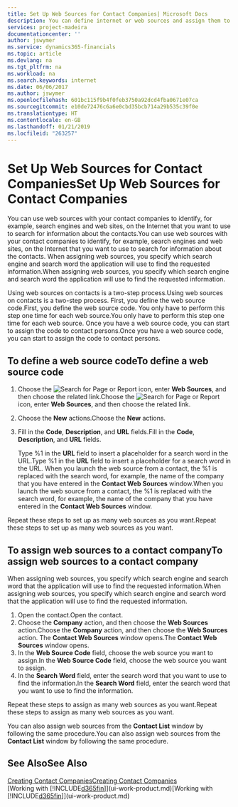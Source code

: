 ```yaml
---
title: Set Up Web Sources for Contact Companies| Microsoft Docs
description: You can define internet or web sources and assign them to a contact company to help identify how you want to search for information about your contacts.
services: project-madeira
documentationcenter: ''
author: jswymer
ms.service: dynamics365-financials
ms.topic: article
ms.devlang: na
ms.tgt_pltfrm: na
ms.workload: na
ms.search.keywords: internet
ms.date: 06/06/2017
ms.author: jswymer
ms.openlocfilehash: 601bc115f9b4f0feb3750a92dcd4fba0671e07ca
ms.sourcegitcommit: e10de72476c6a6e0cbd35bcb714a29b535c39f0e
ms.translationtype: HT
ms.contentlocale: en-GB
ms.lasthandoff: 01/21/2019
ms.locfileid: "263257"
---
```

# <a name="set-up-web-sources-for-contact-companies"></a><span data-ttu-id="65acf-103">Set Up Web Sources for Contact Companies</span><span class="sxs-lookup"><span data-stu-id="65acf-103">Set Up Web Sources for Contact Companies</span></span>
<span data-ttu-id="65acf-104">You can use web sources with your contact companies to identify, for example, search engines and web sites, on the Internet that you want to use to search for information about the contacts.</span><span class="sxs-lookup"><span data-stu-id="65acf-104">You can use web sources with your contact companies to identify, for example, search engines and web sites, on the Internet that you want to use to search for information about the contacts.</span></span> <span data-ttu-id="65acf-105">When assigning web sources, you specify which search engine and search word the application will use to find the requested information.</span><span class="sxs-lookup"><span data-stu-id="65acf-105">When assigning web sources, you specify which search engine and search word the application will use to find the requested information.</span></span>

<span data-ttu-id="65acf-106">Using web sources on contacts is a two-step process.</span><span class="sxs-lookup"><span data-stu-id="65acf-106">Using web sources on contacts is a two-step process.</span></span> <span data-ttu-id="65acf-107">First, you define the web source code.</span><span class="sxs-lookup"><span data-stu-id="65acf-107">First, you define the web source code.</span></span> <span data-ttu-id="65acf-108">You only have to perform this step one time for each web source.</span><span class="sxs-lookup"><span data-stu-id="65acf-108">You only have to perform this step one time for each web source.</span></span> <span data-ttu-id="65acf-109">Once you have a web source code, you can start to assign the code to contact persons.</span><span class="sxs-lookup"><span data-stu-id="65acf-109">Once you have a web source code, you can start to assign the code to contact persons.</span></span>

## <a name="to-define-a-web-source-code"></a><span data-ttu-id="65acf-110">To define a web source code</span><span class="sxs-lookup"><span data-stu-id="65acf-110">To define a web source code</span></span>
1. <span data-ttu-id="65acf-111">Choose the ![Search for Page or Report](media/ui-search/search_small.png "Search for Page or Report icon") icon, enter **Web Sources**, and then choose the related link.</span><span class="sxs-lookup"><span data-stu-id="65acf-111">Choose the ![Search for Page or Report](media/ui-search/search_small.png "Search for Page or Report icon") icon, enter **Web Sources**, and then choose the related link.</span></span>
2. <span data-ttu-id="65acf-112">Choose the **New** actions.</span><span class="sxs-lookup"><span data-stu-id="65acf-112">Choose the **New** actions.</span></span>
3. <span data-ttu-id="65acf-113">Fill in the **Code**, **Description**, and **URL** fields.</span><span class="sxs-lookup"><span data-stu-id="65acf-113">Fill in the **Code**, **Description**, and **URL** fields.</span></span>

    <span data-ttu-id="65acf-114">Type %1 in the **URL** field to insert a placeholder for a search word in the URL.</span><span class="sxs-lookup"><span data-stu-id="65acf-114">Type %1 in the **URL** field to insert a placeholder for a search word in the URL.</span></span> <span data-ttu-id="65acf-115">When you launch the web source from a contact, the %1 is replaced with the search word, for example, the name of the company that you have entered in the **Contact Web Sources** window.</span><span class="sxs-lookup"><span data-stu-id="65acf-115">When you launch the web source from a contact, the %1 is replaced with the search word, for example, the name of the company that you have entered in the **Contact Web Sources** window.</span></span>

<span data-ttu-id="65acf-116">Repeat these steps to set up as many web sources as you want.</span><span class="sxs-lookup"><span data-stu-id="65acf-116">Repeat these steps to set up as many web sources as you want.</span></span>

## <a name="to-assign-web-sources-to-a-contact-company"></a><span data-ttu-id="65acf-117">To assign web sources to a contact company</span><span class="sxs-lookup"><span data-stu-id="65acf-117">To assign web sources to a contact company</span></span>
<span data-ttu-id="65acf-118">When assigning web sources, you specify which search engine and search word that the application will use to find the requested information.</span><span class="sxs-lookup"><span data-stu-id="65acf-118">When assigning web sources, you specify which search engine and search word that the application will use to find the requested information.</span></span>

1. <span data-ttu-id="65acf-119">Open the contact.</span><span class="sxs-lookup"><span data-stu-id="65acf-119">Open the contact.</span></span>
2. <span data-ttu-id="65acf-120">Choose the **Company** action, and then choose the **Web Sources** action.</span><span class="sxs-lookup"><span data-stu-id="65acf-120">Choose the **Company** action, and then choose the **Web Sources** action.</span></span> <span data-ttu-id="65acf-121">The **Contact Web Sources** window opens.</span><span class="sxs-lookup"><span data-stu-id="65acf-121">The **Contact Web Sources** window opens.</span></span>
3. <span data-ttu-id="65acf-122">In the **Web Source Code** field, choose the web source you want to assign.</span><span class="sxs-lookup"><span data-stu-id="65acf-122">In the **Web Source Code** field, choose the web source you want to assign.</span></span>
4. <span data-ttu-id="65acf-123">In the **Search Word** field, enter the search word that you want to use to find the information.</span><span class="sxs-lookup"><span data-stu-id="65acf-123">In the **Search Word** field, enter the search word that you want to use to find the information.</span></span>

<span data-ttu-id="65acf-124">Repeat these steps to assign as many web sources as you want.</span><span class="sxs-lookup"><span data-stu-id="65acf-124">Repeat these steps to assign as many web sources as you want.</span></span>

<span data-ttu-id="65acf-125">You can also assign web sources from the **Contact List** window by following the same procedure.</span><span class="sxs-lookup"><span data-stu-id="65acf-125">You can also assign web sources from the **Contact List** window by following the same procedure.</span></span>

## <a name="see-also"></a><span data-ttu-id="65acf-126">See Also</span><span class="sxs-lookup"><span data-stu-id="65acf-126">See Also</span></span>
[<span data-ttu-id="65acf-127">Creating Contact Companies</span><span class="sxs-lookup"><span data-stu-id="65acf-127">Creating Contact Companies</span></span>](marketing-create-contact-companies.md)  
<span data-ttu-id="65acf-128">[Working with [!INCLUDE[d365fin](includes/d365fin_md.md)]](ui-work-product.md)</span><span class="sxs-lookup"><span data-stu-id="65acf-128">[Working with [!INCLUDE[d365fin](includes/d365fin_md.md)]](ui-work-product.md)</span></span>
